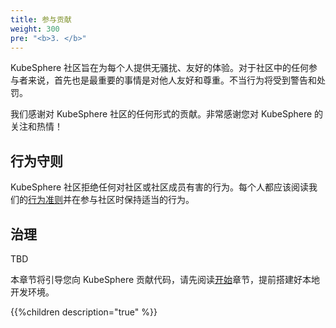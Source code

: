 ```yaml
---
title: 参与贡献
weight: 300
pre: "<b>3. </b>"
---
```


KubeSphere 社区旨在为每个人提供无骚扰、友好的体验。对于社区中的任何参与者来说，首先也是最重要的事情是对他人友好和尊重。不当行为将受到警告和处罚。

我们感谢对 KubeSphere 社区的任何形式的贡献。非常感谢您对 KubeSphere 的关注和热情！

## 行为守则

KubeSphere 社区拒绝任何对社区或社区成员有害的行为。每个人都应该阅读我们的[行为准则](https://github.com/kubesphere/community/blob/master/code-of-conduct.md)并在参与社区时保持适当的行为。

## 治理

TBD

本章节将引导您向 KubeSphere 贡献代码，请先阅读[开始](../get-started/)章节，提前搭建好本地开发环境。

{{%children description="true" %}}